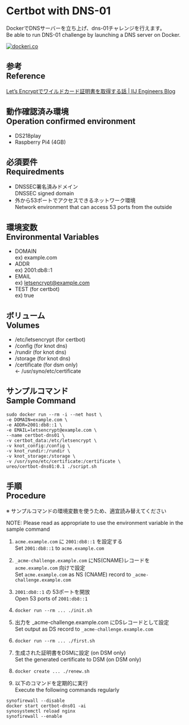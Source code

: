 # Certbot with DNS-01

DockerでDNSサーバーを立ち上げ、dns-01チャレンジを行えます。  
Be able to run DNS-01 challenge by launching a DNS server on Docker.

[![dockeri.co](https://dockerico.blankenship.io/image/ureo/certbot-dns01)](https://hub.docker.com/r/ureo/certbot-dns01)

## 参考</br>Reference

[Let’s Encryptでワイルドカード証明書を取得する話 | IIJ Engineers Blog](https://eng-blog.iij.ad.jp/archives/14198)


## 動作確認済み環境</br>Operation confirmed environment

- DS218play
- Raspberry Pi4 (4GB)

## 必須要件</br>Requiredments

- DNSSEC署名済みドメイン  
  DNSSEC signed domain
- 外から53ポートでアクセスできるネットワーク環境  
  Network environment that can access 53 ports from the outside

## 環境変数</br>Environmental Variables

- DOMAIN  
  ex) example.com
- ADDR  
  ex) 2001:db8::1
- EMAIL  
  ex) letsencrypt@example.com
- TEST (for certbot)  
  ex) true

## ボリューム</br>Volumes

- /etc/letsencrypt (for certbot)
- /config (for knot dns)
- /rundir (for knot dns)
- /storage (for knot dns)
- /certificate (for dsm only)  
  <- /usr/syno/etc/certificate

## サンプルコマンド</br>Sample Command

```
sudo docker run --rm -i --net host \
-e DOMAIN=example.com \
-e ADDR=2001:db8::1 \
-e EMAIL=letsencrypt@example.com \
--name certbot-dns01 \
-v certbot_data:/etc/letsencrypt \
-v knot_config:/config \
-v knot_rundir:/rundir \
-v knot_storage:/storage \
-v /usr/syno/etc/certificate:/certificate \
ureo/certbot-dns01:0.1 ./script.sh
```

## 手順</br>Procedure

※ サンプルコマンドの環境変数を使うため、適宜読み替えてください

NOTE: Please read as appropriate to use the environment variable in the sample command

1. `acme.example.com` に `2001:db8::1` を設定する  
   Set `2001:db8::1` to `acme.example.com`
   
2. `_acme-challenge.example.com` にNS(CNAME)レコードを `acme.example.com` 向けで設定  
   Set `acme.example.com` as NS (CNAME) record to `_acme-challenge.example.com`

3. `2001:db8::1` の 53ポートを開放  
   Open 53 ports of `2001:db8::1`

4. `docker run --rm ... ./init.sh`

5. 出力を _acme-challenge.example.com にDSレコードとして設定  
   Set output as DS record to `_acme-challenge.example.com`

6. `docker run --rm ... ./first.sh`

7. 生成された証明書をDSMに設定 (on DSM only)  
   Set the generated certificate to DSM (on DSM only)

8. `docker create ... ./renew.sh`

9. 以下のコマンドを定期的に実行  
   Execute the following commands regularly

```
synofirewall --disable
docker start certbot-dns01 -ai
synosystemctl reload nginx
synofirewall --enable
```
